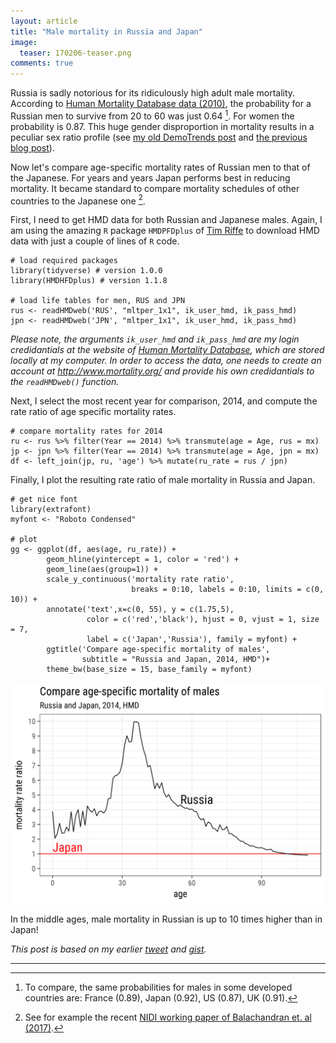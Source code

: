 ```yaml
---
layout: article
title: "Male mortality in Russia and Japan"
image:
  teaser: 170206-teaser.png
comments: true
---
```


Russia is sadly notorious for its ridiculously high adult male mortality. According to [Human Mortality Database data (2010)](http://www.mortality.org), the probability for a Russian men to survive from 20 to 60 was just 0.64 [^1]. For women the probability is 0.87. This huge gender disproportion in mortality results in a peculiar sex ratio profile (see [my old DemoTrends post](https://demotrends.wordpress.com/2015/01/14/the-land-of-babushka/) and [the previous blog post](https://ikashnitsky.github.io/2017/hmd-sex-all-ratio)).  

Now let's compare age-specific mortality rates of Russian men to that of the Japanese. For years and years Japan performs best in reducing mortality. It became standard to compare mortality schedules of other countries to the Japanese one [^2]. 

First, I need to get HMD data for both Russian and Japanese males. Again, I am using the amazing `R` package `HMDPFDplus` of [Tim Riffe](https://sites.google.com/site/timriffepersonal/) to download HMD data with just a couple of lines of `R` code. 


```
# load required packages
library(tidyverse) # version 1.0.0
library(HMDHFDplus) # version 1.1.8

# load life tables for men, RUS and JPN
rus <- readHMDweb('RUS', "mltper_1x1", ik_user_hmd, ik_pass_hmd)
jpn <- readHMDweb('JPN', "mltper_1x1", ik_user_hmd, ik_pass_hmd)
```

*Please note, the arguments `ik_user_hmd` and `ik_pass_hmd` are my login credidantials at the website of [Human Mortality Database](http://www.mortality.org), which are stored locally at my computer. In order to access the data, one needs to create an account at http://www.mortality.org/ and provide his own credidantials to the `readHMDweb()` function.*

Next, I select the most recent year for comparison, 2014, and compute the rate ratio of age specific mortality rates. 

```
# compare mortality rates for 2014
ru <- rus %>% filter(Year == 2014) %>% transmute(age = Age, rus = mx)
jp <- jpn %>% filter(Year == 2014) %>% transmute(age = Age, jpn = mx)
df <- left_join(jp, ru, 'age') %>% mutate(ru_rate = rus / jpn)
```

Finally, I plot the resulting rate ratio of male mortality in Russia and Japan.

```
# get nice font
library(extrafont)
myfont <- "Roboto Condensed"

# plot
gg <- ggplot(df, aes(age, ru_rate)) + 
        geom_hline(yintercept = 1, color = 'red') +
        geom_line(aes(group=1)) + 
        scale_y_continuous('mortality rate ratio',
                           breaks = 0:10, labels = 0:10, limits = c(0, 10)) +
        annotate('text',x=c(0, 55), y = c(1.75,5), 
                 color = c('red','black'), hjust = 0, vjust = 1, size = 7,
                 label = c('Japan','Russia'), family = myfont) +
        ggtitle('Compare age-specific mortality of males',
                subtitle = "Russia and Japan, 2014, HMD")+
        theme_bw(base_size = 15, base_family = myfont)
```

[![gg][f1]][f1]



In the middle ages, male mortality in Russian is up to 10 times higher than in Japan!

*This post is based on my earlier [tweet](https://twitter.com/ikashnitsky/status/792305556132331520) and [gist](https://gist.github.com/ikashnitsky/8df43c9a5dcd1798116ba09b336cdcf2).*

***

[f1]: /images/170206/male-mortality-compare.png

[^1]: To compare, the same probabilities for males in some developed countries are: France (0.89), Japan (0.92), US (0.87), UK (0.91). 
[^2]: See for example the recent [NIDI working paper of Balachandran et. al (2017)](http://www.nidi.nl/shared/content/output/papers/nidi-wp-2017-01.pdf).